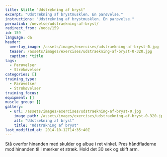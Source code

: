 ```yaml
---
title: &title "Udstrækning af bryst"
excerpt: "Udstrækning af brystmusklen. En parøvelse."
instructions: "Udstrækning af brystmusklen. En parøvelse."
permalink: /oevelse/udstraekning-af-bryst/
redirect_from: /node/159
id: 159
language: da
header:
  overlay_image: /assets/images/exercises/udstraekning-af-bryst-0.jpg
  teaser: /assets/images/exercises/udstraekning-af-bryst-0-320.jpg
  caption: *title
tags:
  - Parøvelser
  - Strækøvelser
categories: []
training_type: 
  - Parøvelser
  - Strækøvelser
training_focus: 
equipment: []
muscle_group: []
gallery:
  - url: /assets/images/exercises/udstraekning-af-bryst-0.jpg
    image_path: /assets/images/exercises/udstraekning-af-bryst-0-320.jpg
    alt: "Udstrækning af bryst"
    title: "Udstrækning af bryst"
last_modified_at: 2014-10-12T14:35:40Z
---
```


Stå overfor hinanden med skulder og albue i ret vinkel. Pres håndfladerne mod hinanden til I mærker et stræk. Hold det 30 sek og skift arm.
